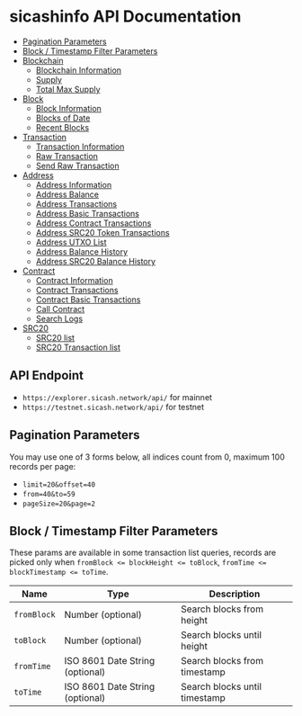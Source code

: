 # sicashinfo API Documentation

* [Pagination Parameters](#pagination-parameters)
* [Block / Timestamp Filter Parameters](#block--timestamp-filter-parameters)
* [Blockchain](https://github.com/SIProjects/sicashinfo-api/blob/master/doc/blockchain.md)
  * [Blockchain Information](https://github.com/SIProjects/sicashinfo-api/blob/master/doc/blockchain.md#Blockchain-Information)
  * [Supply](https://github.com/SIProjects/sicashinfo-api/blob/master/doc/blockchain.md#Supply)
  * [Total Max Supply](https://github.com/SIProjects/sicashinfo-api/blob/master/doc/blockchain.md#Total-Max-Supply)
* [Block](https://github.com/SIProjects/sicashinfo-api/blob/master/doc/block.md)
  * [Block Information](https://github.com/SIProjects/sicashinfo-api/blob/master/doc/block.md#Block-Information)
  * [Blocks of Date](https://github.com/SIProjects/sicashinfo-api/blob/master/doc/block.md#Blocks-of-Date)
  * [Recent Blocks](https://github.com/SIProjects/sicashinfo-api/blob/master/doc/block.md#Recent-Blocks)
* [Transaction](https://github.com/SIProjects/sicashinfo-api/blob/master/doc/transaction.md)
  * [Transaction Information](https://github.com/SIProjects/sicashinfo-api/blob/master/doc/transaction.md#Transaction-Information)
  * [Raw Transaction](https://github.com/SIProjects/sicashinfo-api/blob/master/doc/transaction.md#Raw-Transaction)
  * [Send Raw Transaction](https://github.com/SIProjects/sicashinfo-api/blob/master/doc/transaction.md#Send-Raw-Transaction)
* [Address](https://github.com/SIProjects/sicashinfo-api/blob/master/doc/address.md)
  * [Address Information](https://github.com/SIProjects/sicashinfo-api/blob/master/doc/address.md#Address-Information)
  * [Address Balance](https://github.com/SIProjects/sicashinfo-api/blob/master/doc/address.md#Address-Balance)
  * [Address Transactions](https://github.com/SIProjects/sicashinfo-api/blob/master/doc/address.md#Address-Transactions)
  * [Address Basic Transactions](https://github.com/SIProjects/sicashinfo-api/blob/master/doc/address.md#Address-Basic-Transactions)
  * [Address Contract Transactions](https://github.com/SIProjects/sicashinfo-api/blob/master/doc/address.md#Address-Contract-Transactions)
  * [Address SRC20 Token Transactions](https://github.com/SIProjects/sicashinfo-api/blob/master/doc/address.md#Address-SRC20-Token-Transactions)
  * [Address UTXO List](https://github.com/SIProjects/sicashinfo-api/blob/master/doc/address.md#Address-UTXO-List)
  * [Address Balance History](https://github.com/SIProjects/sicashinfo-api/blob/master/doc/address.md#Address-Balance-History)
  * [Address SRC20 Balance History](https://github.com/SIProjects/sicashinfo-api/blob/master/doc/address.md#Address-SRC20-Balance-History)
* [Contract](https://github.com/SIProjects/sicashinfo-api/blob/master/doc/contract.md)
  * [Contract Information](https://github.com/SIProjects/sicashinfo-api/blob/master/doc/contract.md#Contract-Information)
  * [Contract Transactions](https://github.com/SIProjects/sicashinfo-api/blob/master/doc/contract.md#Contract-Transactions)
  * [Contract Basic Transactions](https://github.com/SIProjects/sicashinfo-api/blob/master/doc/contract.md#Contract-Basic-Transactions)
  * [Call Contract](https://github.com/SIProjects/sicashinfo-api/blob/master/doc/contract.md#Call-Contract)
  * [Search Logs](https://github.com/SIProjects/sicashinfo-api/blob/master/doc/contract.md#Search-Logs)
* [SRC20](https://github.com/SIProjects/sicashinfo-api/blob/master/doc/contract.md)
  * [SRC20 list](https://github.com/SIProjects/sicashinfo-api/blob/master/doc/contract.md#SRC20-list)
  * [SRC20 Transaction list](https://github.com/SIProjects/sicashinfo-api/blob/master/doc/contract.md#SRC20-Transaction-list)


## API Endpoint
* `https://explorer.sicash.network/api/` for mainnet
* `https://testnet.sicash.network/api/` for testnet


## Pagination Parameters

You may use one of 3 forms below, all indices count from 0, maximum 100 records per page:
* `limit=20&offset=40`
* `from=40&to=59`
* `pageSize=20&page=2`


## Block / Timestamp Filter Parameters

These params are available in some transaction list queries,
records are picked only when `fromBlock <= blockHeight <= toBlock`, `fromTime <= blockTimestamp <= toTime`.

<table>
    <thead>
        <tr>
            <th>Name</th>
            <th>Type</th>
            <th>Description</th>
        </tr>
    </thead>
    <tbody>
        <tr>
            <td><code>fromBlock</code></td>
            <td>Number (optional)</td>
            <td>Search blocks from height</td>
        </tr>
        <tr>
            <td><code>toBlock</code></td>
            <td>Number (optional)</td>
            <td>Search blocks until height</td>
        </tr>
        <tr>
            <td><code>fromTime</code></td>
            <td>ISO 8601 Date String (optional)</td>
            <td>Search blocks from timestamp</td>
        </tr>
        <tr>
            <td><code>toTime</code></td>
            <td>ISO 8601 Date String (optional)</td>
            <td>Search blocks until timestamp</td>
        </tr>
    </tbody>
</table>
